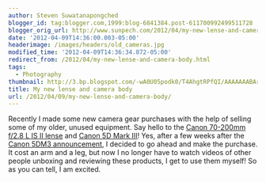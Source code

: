 ```yaml
---
author: Steven Suwatanapongched
blogger_id: tag:blogger.com,1999:blog-6841384.post-611700992499511728
blogger_orig_url: http://www.sunpech.com/2012/04/my-new-lense-and-camera-body.html
date: '2012-04-09T14:36:00.003-05:00'
headerimage: /images/headers/old_cameras.jpg
modified_time: '2012-04-09T14:36:34.872-05:00'
redirect_from: /2012/04/my-new-lense-and-camera-body.html
tags:
  - Photography
thumbnail: http://3.bp.blogspot.com/-wA0U05podk0/T4AhgtRPfQI/AAAAAAABAr4/eCBf62xy0pc/s600/2012-04-04+at+17-19-47.jpg
title: My new lense and camera body
url: /2012/04/09/my-new-lense-and-camera-body/
---
```



Recently I made some new camera gear purchases with the help of selling some of my older, unused equipment. Say hello to the <a href="http://www.amazon.com/gp/product/B0033PRWSW/ref=as_li_ss_tl?ie=UTF8&amp;tag=sunpech-20&amp;linkCode=as2&amp;camp=1789&amp;creative=390957&amp;creativeASIN=B0033PRWSW">Canon 70-200mm f/2.8 L IS II lense</a> and <a href="http://www.amazon.com/gp/product/B007FGYZFI/ref=as_li_ss_tl?ie=UTF8&amp;tag=sunpech-20&amp;linkCode=as2&amp;camp=1789&amp;creative=390957&amp;creativeASIN=B007FGYZFI">Canon 5D Mark III</a>! Yes, after a few weeks after the <a href="/2012/03/canon-5d-mark-3-announced">Canon 5DM3 announcement</a>, I decided to go ahead and make the purchase. It cost an arm and a leg, but now I no longer have to watch videos of other people unboxing and reviewing these products, I get to use them myself! So as you can tell, I am excited.

<a href="http://3.bp.blogspot.com/-wA0U05podk0/T4AhgtRPfQI/AAAAAAABAr4/eCBf62xy0pc/s400/2012-04-04+at+17-19-47.jpg" alt=""><img   border="0"  src="http://3.bp.blogspot.com/-wA0U05podk0/T4AhgtRPfQI/AAAAAAABAr4/eCBf62xy0pc/s400/2012-04-04+at+17-19-47.jpg" alt=""  /></a>

<a href="http://1.bp.blogspot.com/-4m-hknpSTSE/T4AhiLBU99I/AAAAAAABAsI/qSOIkPoTJy4/s400/2012-04-06+at+15-06-38.jpg" alt=""><img   border="0"  src="http://1.bp.blogspot.com/-4m-hknpSTSE/T4AhiLBU99I/AAAAAAABAsI/qSOIkPoTJy4/s400/2012-04-06+at+15-06-38.jpg" alt=""  /></a>

<a href="http://1.bp.blogspot.com/-HMugl05pgCo/T4Ahi-oNqKI/AAAAAAABAsQ/_XIKWqJHZiY/s400/2012-04-06+at+17-38-26.jpg" alt="" ><img   border="0"  src="http://1.bp.blogspot.com/-HMugl05pgCo/T4Ahi-oNqKI/AAAAAAABAsQ/_XIKWqJHZiY/s400/2012-04-06+at+17-38-26.jpg" alt=""  /></a>


<a href="http://3.bp.blogspot.com/-ct45CgYqvhg/T4LSSrnh7VI/AAAAAAABCWk/KLqCtChDMiY/s400/2012-04-06+at+17-42-27.jpg" alt="" ><img   border="0"  src="http://3.bp.blogspot.com/-ct45CgYqvhg/T4LSSrnh7VI/AAAAAAABCWk/KLqCtChDMiY/s400/2012-04-06+at+17-42-27.jpg" alt=""  /></a>